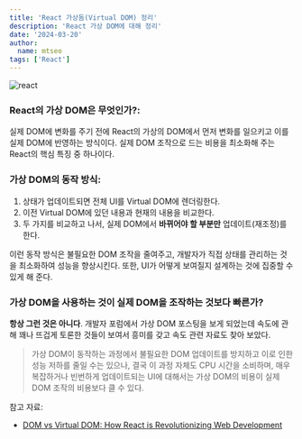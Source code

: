```yaml
---
title: 'React 가상돔(Virtual DOM) 정리'
description: 'React 가상 DOM에 대해 정리'
date: '2024-03-20'
author:
  name: mtseo
tags: ['React']
---
```


![react](/assets/blog/images/react.png)

### React의 가상 DOM은 무엇인가?:

실제 DOM에 변화를 주기 전에 React의 가상의 DOM에서 먼저 변화를 일으키고 이를 실제 DOM에 반영하는 방식이다. 실제 DOM 조작으로 드는 비용을 최소화해 주는 React의 핵심 특징 중 하나이다.

### 가상 DOM의 동작 방식:

1. 상태가 업데이트되면 전체 UI를 Virtual DOM에 렌더링한다.
2. 이전 Virtual DOM에 있던 내용과 현재의 내용을 비교한다.
3. 두 가지를 비교하고 나서, 실제 DOM에서 **바뀌어야 할 부분만** 업데이트(재조정)를 한다.

이런 동작 방식은 불필요한 DOM 조작을 줄여주고, 개발자가 직접 상태를 관리하는 것을 최소화하여 성능을 향상시킨다. 또한, UI가 어떻게 보여질지 설계하는 것에 집중할 수 있게 해 준다.

### 가상 DOM을 사용하는 것이 실제 DOM을 조작하는 것보다 빠른가?

**항상 그런 것은 아니다**. 개발자 포럼에서 가상 DOM 포스팅을 보게 되었는데 속도에 관해 꽤나 뜨겁게 토론한 것들이 보여서 흥미를 갖고 속도 관련 자료도 찾아 보았다.

> 가상 DOM이 동작하는 과정에서 불필요한 DOM 업데이트를 방지하고 이로 인한 성능 저하를 줄일 수는 있으나, 결국 이 과정 자체도 CPU 시간을 소비하며, 매우 복잡하거나 빈번하게 업데이트되는 UI에 대해서는 가상 DOM의 비용이 실제 DOM 조작의 비용보다 클 수 있다.

참고 자료:

- [DOM vs Virtual DOM: How React is Revolutionizing Web Development](https://dev.to/roktim32/dom-vs-virtual-dom-how-react-is-revolutionizing-web-development-2g6g)
